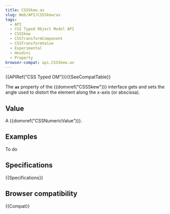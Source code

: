```yaml
---
title: CSSSkew.ax
slug: Web/API/CSSSkew/ax
tags:
  - API
  - CSS Typed Object Model API
  - CSSSkew
  - CSSTransformComponent
  - CSSTransformValue
  - Experimental
  - Houdini
  - Property
browser-compat: api.CSSSkew.ax
---
```

{{APIRef("CSS Typed OM")}}{{SeeCompatTable}}

The **`ax`** property of the
{{domxref("CSSSkew")}} interface gets and sets the angle used to distort the element
along the x-axis (or abscissa).

## Value

A {{domxref("CSSNumericValue")}}.

## Examples

To do

## Specifications

{{Specifications}}

## Browser compatibility

{{Compat}}
